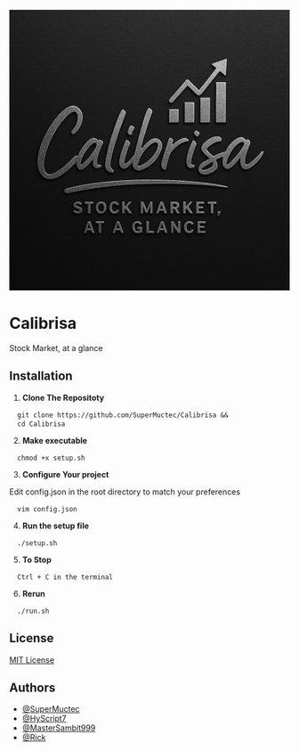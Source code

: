 ![Logo](Logo.png) 



# Calibrisa

Stock Market, at a glance


## Installation

1. **Clone The Repositoty**

```shell
  git clone https://github.com/SuperMuctec/Calibrisa &&
  cd Calibrisa
```

2. **Make executable**

```shell
  chmod +x setup.sh
```

3. **Configure Your project**

Edit config.json in the root directory to match your preferences
```shell
  vim config.json
```

4. **Run the setup file**

```shell
  ./setup.sh
```

5. **To Stop**
```
  Ctrl + C in the terminal
```

6. **Rerun**
```
  ./run.sh
```
## License

[MIT License](https://github.com/SuperMuctec/Calibrisa/blob/main/LICENSE)


## Authors

- [@SuperMuctec](https://www.github.com/SuperMuctec)
- [@HyScript7](https://www.github.com/Hyscript7)
- [@MasterSambit999](https://github.com/MasterSambit999)
- [@Rick](https://github.com/rickchiron)

